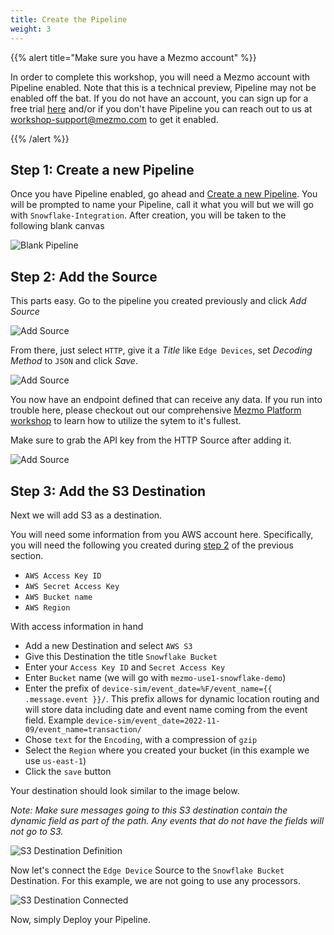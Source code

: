 ```yaml
---
title: Create the Pipeline
weight: 3
---
```


{{% alert title="Make sure you have a Mezmo account" %}}

In order to complete this workshop, you will need a Mezmo account with Pipeline enabled.  Note that this is a technical preview, Pipeline may not be enabled off the bat.  If you do not have an account, you can sign up for a free trial [here](https://app.mezmo.com/signup) and/or if you don't have Pipeline you can reach out to us at [workshop-support@mezmo.com](mailto:workshop-support@mezmo.com) to get it enabled.

{{% /alert %}}

## Step 1: Create a new Pipeline

Once you have Pipeline enabled, go ahead and [Create a new Pipeline](https://app.mezmo.com/pipelines/pipeline/new).  You will be prompted to name your Pipeline, call it what you will but we will go with `Snowflake-Integration`.  After creation, you will be taken to the following blank canvas

![Blank Pipeline](../../images/pipeline_blank.png)


## Step 2: Add the Source

This parts easy.  Go to the pipeline you created previously and click *Add Source*

![Add Source](../../images/add_sources_1.png)

From there, just select `HTTP`, give it a *Title* like `Edge Devices`, set *Decoding Method* to `JSON` and click *Save*.

![Add Source](../../images/add_sources_2.png)

You now have an endpoint defined that can receive any data.  If you run into trouble here, please checkout out our comprehensive [Mezmo Platform workshop](/mezmo-workshops/pet-clinic/) to learn how to utilize the sytem to it's fullest.

Make sure to grab the API key from the HTTP Source after adding it.

![Add Source](../../images/add_sources_3.png)

## Step 3: Add the S3 Destination

Next we will add S3 as a destination. 

You will need some information from you AWS account here.  Specifically, you will need the following you created during [step 2](/mezmo-workshops/s3-to-snowflake/docs/create-s3-bucket-and-user/#step-2-create-aws-mezmo-pipeline-user) of the previous section.

* `AWS Access Key ID`
* `AWS Secret Access Key`
* `AWS Bucket name`
* `AWS Region`

With access information in hand
* Add a new Destination and select `AWS S3`
* Give this Destination the title `Snowflake Bucket`
* Enter your `Access Key ID` and `Secret Access Key`
* Enter `Bucket` name (we will go with `mezmo-use1-snowflake-demo`)
* Enter the prefix of `device-sim/event_date=%F/event_name={{ .message.event }}/`.  This prefix allows for dynamic location routing and will store data including date and event name coming from the event field.  Example `device-sim/event_date=2022-11-09/event_name=transaction/`
* Chose `text` for the `Encoding`, with a compression of `gzip`
* Select the `Region` where you created your bucket (in this example we use `us-east-1`)
* Click the `save` button

Your destination should look similar to the image below.

*Note: Make sure messages going to this S3 destination contain the dynamic field as part of the path.  Any events that do not have the fields will not go to S3.*

![S3 Destination Definition](../../images/add_destination_1.png)

Now let's connect the `Edge Device` Source to the `Snowflake Bucket` Destination.  For this example, we are not going to use any processors.

![S3 Destination Connected](../../images/s3_connected.png)

Now, simply Deploy your Pipeline.